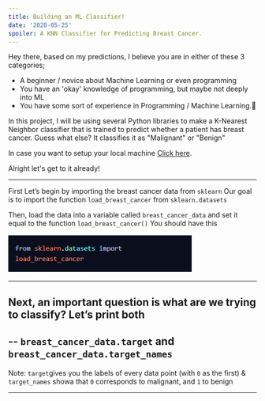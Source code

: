 ```yaml
---
title: Building an ML Classifier!
date: '2020-05-25'
spoiler: A KNN Classifier for Predicting Breast Cancer.
---
```


Hey there, based on my predictions, I believe you are in either of these 3 categories;
* A beginner / novice about Machine Learning or even programming
* You have an 'okay' knowledge of programming, but maybe not deeply into ML
* You have some sort of experience in Programming / Machine Learning.🙌

In this project, I will be using several Python libraries to make a K-Nearest Neighbor classifier that is trained to predict whether a patient has breast cancer. Guess what else? It classifies it as "Malignant" or "Benign"

In case you want to setup your local machine  [Click here](https://medium.com/@GalarnykMichael/install-python-on-windows-anaconda-c63c7c3d1444).

Alright let's get to it already!

---

First Let’s begin by importing the breast cancer data from `sklearn`
Our goal is to import the function `load_breast_cancer` from `sklearn.datasets`

Then, load the data into a variable called `breast_cancer_data` and set it equal to the function `load_breast_cancer()`
You should have this

![first pic](./one.PNG)

---
## Next, an important question is what are we trying to classify? Let’s print both
--
`breast_cancer_data.target` and `breast_cancer_data.target_names`
--
Note: `target`gives you the labels of every data point (with `0` as the first) & `target_names` showa that `0` corresponds to malignant, and `1` to benign 

---

